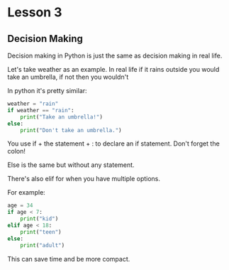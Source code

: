 # Lesson 3
## Decision Making

Decision making in Python is just the same as decision making in real life.

Let's take weather as an example. In real life if it rains outside you would take an umbrella, if not then you wouldn't

In python it's pretty similar:

```python
weather = "rain"
if weather == "rain":
    print("Take an umbrella!")
else:
    print("Don't take an umbrella.")
```

You use if + the statement + : to declare an if statement.
Don't forget the colon!

Else is the same but without any statement.

There's also elif for when you have multiple options.

For example:
```python
age = 34
if age < 7:
    print("kid")
elif age < 18:
    print("teen")
else:
    print("adult")
```
This can save time and be more compact.